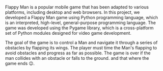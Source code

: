 Flappy Man is a popular mobile game that has 
been adapted to various platforms, including 
desktop and web browsers. In this project, we 
developed a Flappy Man game using Python 
programming language, which is an interpreted, 
high-level, general-purpose programming 
language. The game was developed using the 
Pygame library, which is a cross-platform set of 
Python modules designed for video game 
development.

The goal of the game is to control a Man and 
navigate it through a series of obstacles by 
flapping its wings. The player must time the Man's 
flapping to avoid obstacles and progress as far as 
possible. The game is over if the man collides with 
an obstacle or falls to the ground. and that where the game ends 😉.

 
